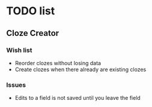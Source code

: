 # TODO list

## Cloze Creator

### Wish list
* Reorder clozes without losing data
* Create clozes when there already are existing clozes

### Issues
* Edits to a field is not saved until you leave the field
